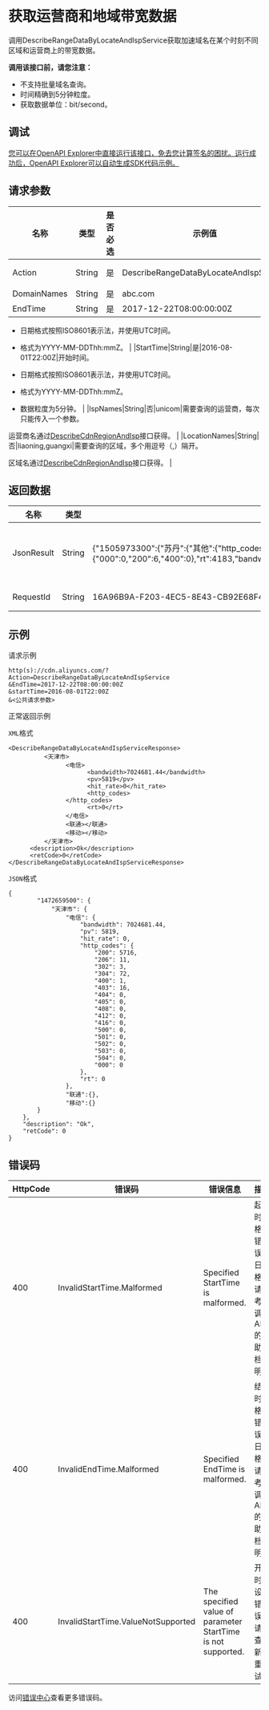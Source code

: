 # 获取运营商和地域带宽数据

调用DescribeRangeDataByLocateAndIspService获取加速域名在某个时刻不同区域和运营商上的带宽数据。

**调用该接口前，请您注意：**

-   不支持批量域名查询。
-   时间精确到5分钟粒度。
-   获取数据单位：bit/second。

## 调试

[您可以在OpenAPI Explorer中直接运行该接口，免去您计算签名的困扰。运行成功后，OpenAPI Explorer可以自动生成SDK代码示例。](https://api.aliyun.com/#product=Cdn&api=DescribeRangeDataByLocateAndIspService&type=RPC&version=2014-11-11)

## 请求参数

|名称|类型|是否必选|示例值|描述|
|--|--|----|---|--|
|Action|String|是|DescribeRangeDataByLocateAndIspService|系统规定参数。取值：**DescribeRangeDataByLocateAndIspService**。 |
|DomainNames|String|是|abc.com|要查询的域名，仅支持单个查询。 |
|EndTime|String|是|2017-12-22T08:00:00:00Z|结束时间。

 -   日期格式按照ISO8601表示法，并使用UTC时间。
-   格式为YYYY-MM-DDThh:mmZ。 |
|StartTime|String|是|2016-08-01T22:00Z|开始时间。

 -   日期格式按照ISO8601表示法，并使用UTC时间。
-   格式为YYYY-MM-DDThh:mmZ。
-   数据粒度为5分钟。 |
|IspNames|String|否|unicom|需要查询的运营商，每次只能传入一个参数。

 运营商名通过[DescribeCdnRegionAndIsp](~~43474~~)接口获得。 |
|LocationNames|String|否|liaoning,guangxi|需要查询的区域，多个用逗号（,）隔开。

 区域名通过[DescribeCdnRegionAndIsp](~~43474~~)接口获得。 |

## 返回数据

|名称|类型|示例值|描述|
|--|--|---|--|
|JsonResult|String|\{"1505973300":\{"苏丹":\{"其他":\{"http\_codes":\{"000":0,"200":6,"400":0\},"rt":4183,"bandwidth":46639,"avg\_speed":7773,"pv":6,"hit\_rate":0.93,"request\_hit\_rate":0.66\}\}\}\}|JSON格式的返回结果。 |
|RequestId|String|16A96B9A-F203-4EC5-8E43-CB92E68F4CD8|请求ID。 |

## 示例

请求示例

```
http(s)://cdn.aliyuncs.com/?Action=DescribeRangeDataByLocateAndIspService
&EndTime=2017-12-22T08:00:00:00Z
&startTime=2016-08-01T22:00Z
&<公共请求参数>
```

正常返回示例

`XML`格式

```
<DescribeRangeDataByLocateAndIspServiceResponse>
		  <天津市>
			    <电信>
				      <bandwidth>7024681.44</bandwidth>
				      <pv>5819</pv>
				      <hit_rate>0</hit_rate>
				      <http_codes>
				</http_codes>
				      <rt>0</rt>
			    </电信>
			    <联通></联通>
			    <移动></移动>
		  </天津市>
	  <description>Ok</description>
	  <retCode>0</retCode>
</DescribeRangeDataByLocateAndIspServiceResponse>
```

`JSON`格式

```
{
        "1472659500": {
            "天津市": {
                "电信": {
                    "bandwidth": 7024681.44, 
                    "pv": 5819, 
                    "hit_rate": 0, 
                    "http_codes": {
                        "200": 5716, 
                        "206": 11, 
                        "302": 3, 
                        "304": 72, 
                        "400": 1, 
                        "403": 16, 
                        "404": 0, 
                        "405": 0, 
                        "408": 0, 
                        "412": 0, 
                        "416": 0, 
                        "500": 0, 
                        "501": 0, 
                        "502": 0, 
                        "503": 0, 
                        "504": 0, 
                        "000": 0
                    }, 
                    "rt": 0
                },
                "联通":{},
                "移动":{}
        }
    },
    "description": "Ok", 
    "retCode": 0
}
```

## 错误码

|HttpCode|错误码|错误信息|描述|
|--------|---|----|--|
|400|InvalidStartTime.Malformed|Specified StartTime is malformed.|起始时间格式错误。日期格式请参考所调用API的帮助文档说明。|
|400|InvalidEndTime.Malformed|Specified EndTime is malformed.|结束时间格式错误。日期格式请参考所调用API的帮助文档说明。|
|400|InvalidStartTime.ValueNotSupported|The specified value of parameter StartTime is not supported.|开始时间设置错误，请检查更新后重试。|

访问[错误中心](https://error-center.alibabacloud.com/status/product/Cdn)查看更多错误码。

